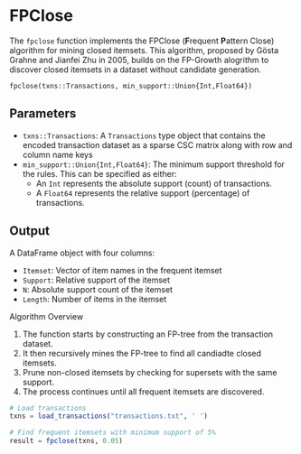 # FPClose

The `fpclose` function implements the FPClose (**F**requent **P**attern Close) algorithm for mining closed itemsets. This algorithm, proposed by Gösta Grahne and Jianfei Zhu in 2005, builds on the FP-Growth alogrithm to discover closed itemsets in a dataset without candidate generation.


```@docs
fpclose(txns::Transactions, min_support::Union{Int,Float64})
```

## Parameters

- `txns::Transactions`: A `Transactions` type object that contains the encoded transaction dataset as a sparse CSC matrix along with row and column name keys
- `min_support::Union{Int,Float64}`: The minimum support threshold for the rules. This can be specified as either:
    - An `Int` represents the absolute support (count) of transactions.
    - A `Float64` represents the relative support (percentage) of transactions.

## Output
A DataFrame object with four columns:
- `Itemset`: Vector of item names in the frequent itemset
- `Support`: Relative support of the itemset
- `N`: Absolute support count of the itemset
- `Length`: Number of items in the itemset

Algorithm Overview

1. The function starts by constructing an FP-tree from the transaction dataset.
2. It then recursively mines the FP-tree to find all candiadte closed itemsets.
3. Prune non-closed itemsets by checking for supersets with the same support.
4. The process continues until all frequent itemsets are discovered.

```julia
# Load transactions
txns = load_transactions("transactions.txt", ' ')

# Find frequent itemsets with minimum support of 5%
result = fpclose(txns, 0.05)
```